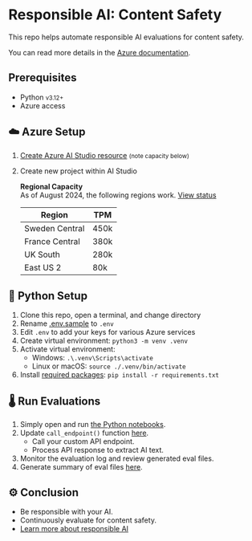 # Responsible AI: Content Safety

This repo helps automate responsible AI evaluations for content safety.

You can read more details in the [Azure documentation](https://learn.microsoft.com/en-us/azure/ai-studio/how-to/develop/simulator-interaction-data).

## Prerequisites
* Python <small>v3.12+</small>
* Azure access

## ☁️ Azure Setup
1. [Create Azure AI Studio resource](https://portal.azure.com/#create/Microsoft.AzureAIStudio) <smalL>(note capacity below)</small>
1. Create new project within AI Studio

    **Regional Capacity**<br>
    As of August 2024, the following regions work. [View status](https://learn.microsoft.com/en-us/azure/ai-studio/concepts/evaluation-metrics-built-in?tabs=warning#risk-and-safety-metrics)

    | Region | TPM |
    |---|---|
    | Sweden Central | 450k |
    | France Central | 380k |
    | UK South | 280k |
    | East US 2 | 80k |



## 🐍 Python Setup

1. Clone this repo, open a terminal, and change directory
1. Rename [.env.sample](.env.sample) to `.env`
1. Edit `.env` to add your keys for various Azure services
1. Create virtual environment: `python3 -m venv .venv`
1. Activate virtual environment:
    * Windows: `.\.venv\Scripts\activate`
    * Linux or macOS: `source ./.venv/bin/activate`
1. Install [required packages](./requirements.txt): `pip install -r requirements.txt`


## 🌡️ Run Evaluations

1. Simply open and run [the Python notebooks](./notebooks/).
1. Update `call_endpoint()` function [here](./notebooks/01_content_safety_eval.ipynb).
    * Call your custom API endpoint.
    * Process API response to extract AI text.
3. Monitor the evaluation log and review generated eval files.
4. Generate summary of eval files [here](./notebooks/02_analyze_eval.ipynb).

## ⚙️ Conclusion

* Be responsible with your AI.<br>
* Continuously evaluate for content safety.
* [Learn more about responsible AI](https://www.microsoft.com/en-us/ai/responsible-ai)
